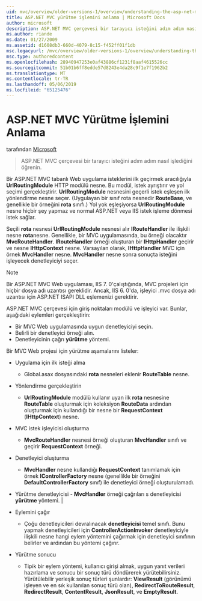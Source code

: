 ```yaml
---
uid: mvc/overview/older-versions-1/overview/understanding-the-asp-net-mvc-execution-process
title: ASP.NET MVC yürütme işlemini anlama | Microsoft Docs
author: microsoft
description: ASP.NET MVC çerçevesi bir tarayıcı isteğini adım adım nasıl işlediğini öğrenin.
ms.author: riande
ms.date: 01/27/2009
ms.assetid: d1608db3-660d-4079-8c15-f452ff01f1db
msc.legacyurl: /mvc/overview/older-versions-1/overview/understanding-the-asp-net-mvc-execution-process
msc.type: authoredcontent
ms.openlocfilehash: 28940947253e0af43886cf1231f8aaf4615526cc
ms.sourcegitcommit: 51b01b6ff8edde57d8243e4da28c9f1e7f1962b2
ms.translationtype: MT
ms.contentlocale: tr-TR
ms.lasthandoff: 05/06/2019
ms.locfileid: "65125476"
---
```

# <a name="understanding-the-aspnet-mvc-execution-process"></a>ASP.NET MVC Yürütme İşlemini Anlama

tarafından [Microsoft](https://github.com/microsoft)

> ASP.NET MVC çerçevesi bir tarayıcı isteğini adım adım nasıl işlediğini öğrenin.

Bir ASP.NET MVC tabanlı Web uygulama isteklerini ilk geçirmek aracılığıyla **UrlRoutingModule** HTTP modülü nesne. Bu modül, istek ayrıştırır ve yol seçimi gerçekleştirir. **UrlRoutingModule** nesnesini geçerli istek eşleşen ilk yönlendirme nesne seçer. (Uygulayan bir sınıf rota nesnedir **RouteBase**, ve genellikle bir örneğini **rota** sınıfı.) Yol yok eşleşiyorsa **UrlRoutingModule** nesne hiçbir şey yapmaz ve normal ASP.NET veya IIS istek işleme dönmesi istek sağlar.

Seçili **rota** nesnesi **UrlRoutingModule** nesnesi alır **IRouteHandler** ile ilişkili nesne **rota**nesne. Genellikle, bir MVC uygulamasında, bu örneği olacaktır **MvcRouteHandler**. **IRouteHandler** örneği oluşturan bir **IHttpHandler** geçirir ve nesne **IHttpContext** nesne. Varsayılan olarak, **IHttpHandler** MVC için örnek **MvcHandler** nesne. **MvcHandler** nesne sonra sonuçta isteğini işleyecek denetleyiciyi seçer.

> [!NOTE]
> Bir ASP.NET MVC Web uygulaması, IIS 7. 0'çalıştığında, MVC projeleri için hiçbir dosya adı uzantısı gereklidir. Ancak, IIS 6. 0'da, işleyici .mvc dosya adı uzantısı için ASP.NET ISAPI DLL eşlemenizi gerektirir.

ASP.NET MVC çerçevesi için giriş noktaları modülü ve işleyici var. Bunlar, aşağıdaki eylemleri gerçekleştirin:

- Bir MVC Web uygulamasında uygun denetleyiciyi seçin.
- Belirli bir denetleyici örneği alın.
- Denetleyicinin çağrı **yürütme** yöntemi.

Bir MVC Web projesi için yürütme aşamalarını listeler:

- Uygulama için ilk isteği alma 

    - Global.asax dosyasındaki **rota** nesneleri eklenir **RouteTable** nesne.
- Yönlendirme gerçekleştirin 

    - **UrlRoutingModule** modülü kullanır uyan ilk **rota** nesnesine **RouteTable** oluşturmak için koleksiyon **RouteData** ardından oluşturmak için kullandığı bir nesne bir **RequestContext** (**IHttpContext**) nesne.
- MVC istek işleyicisi oluşturma 

    - **MvcRouteHandler** nesnesi örneği oluşturan **MvcHandler** sınıfı ve geçirir **RequestContext** örneği.
- Denetleyici oluşturma 

    - **MvcHandler** nesne kullandığı **RequestContext** tanımlamak için örnek **IControllerFactory** nesne (genellikle bir örneğini  **DefaultControllerFactory** sınıf) ile denetleyici örneği oluşturulamadı.
- Yürütme denetleyicisi - **MvcHandler** örneği çağrıları s denetleyicisi **yürütme** yöntemi. |
- Eylemini çağır 

    - Çoğu denetleyicileri devralınacak **denetleyicisi** temel sınıfı. Bunu yapmak denetleyicileri için **ControllerActionInvoker** denetleyiciyle ilişkili nesne hangi eylem yöntemini çağırmak için denetleyici sınıfının belirler ve ardından bu yöntemi çağırır.
- Yürütme sonucu 

    - Tipik bir eylem yöntemi, kullanıcı girişi almak, uygun yanıt verileri hazırlama ve sonucu bir sonuç türü döndürerek yürütebilirsiniz. Yürütülebilir yerleşik sonuç türleri şunlardır: **ViewResult** (görünümü işleyen ve en sık kullanılan sonuç türü olan), **RedirectToRouteResult**, **RedirectResult**, **ContentResult**,  **JsonResult**, ve **EmptyResult**.
